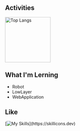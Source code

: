 ## Activities

<img alt="Top Langs" height="150" src="https://github-readme-stats.vercel.app/api?username=NOPLAB&theme=discord_old_blurple&show_icons=true" />

## What I'm Lerning

- Robot
- LowLayer
- WebApplication

## Like

[![My Skills](https://skillicons.dev/icons?i=rust,c,cpp,cs,ts,unity,dotnet,react,docker,git,rider,vscode,neovim,arch,)](https://skillicons.dev)

<!---
NOPLAB/NOPLAB is a ✨ special ✨ repository because its `README.md` (this file) appears on your GitHub profile.
You can click the Preview link to take a look at your changes.
--->

